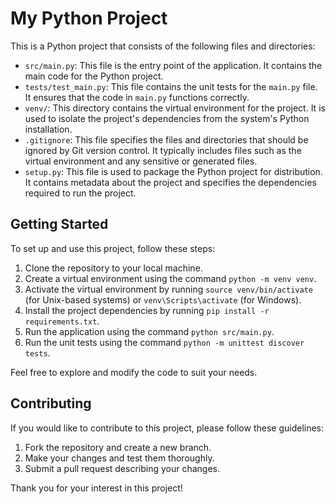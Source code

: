 # My Python Project

This is a Python project that consists of the following files and directories:

- `src/main.py`: This file is the entry point of the application. It contains the main code for the Python project.
- `tests/test_main.py`: This file contains the unit tests for the `main.py` file. It ensures that the code in `main.py` functions correctly.
- `venv/`: This directory contains the virtual environment for the project. It is used to isolate the project's dependencies from the system's Python installation.
- `.gitignore`: This file specifies the files and directories that should be ignored by Git version control. It typically includes files such as the virtual environment and any sensitive or generated files.
- `setup.py`: This file is used to package the Python project for distribution. It contains metadata about the project and specifies the dependencies required to run the project.

## Getting Started

To set up and use this project, follow these steps:

1. Clone the repository to your local machine.
2. Create a virtual environment using the command `python -m venv venv`.
3. Activate the virtual environment by running `source venv/bin/activate` (for Unix-based systems) or `venv\Scripts\activate` (for Windows).
4. Install the project dependencies by running `pip install -r requirements.txt`.
5. Run the application using the command `python src/main.py`.
6. Run the unit tests using the command `python -m unittest discover tests`.

Feel free to explore and modify the code to suit your needs.

## Contributing

If you would like to contribute to this project, please follow these guidelines:

1. Fork the repository and create a new branch.
2. Make your changes and test them thoroughly.
3. Submit a pull request describing your changes.

Thank you for your interest in this project!